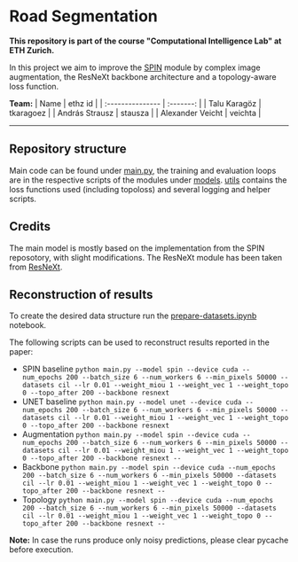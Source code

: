 # Road Segmentation
**This repository is part of the course "Computational Intelligence Lab" at ETH Zurich.**

In this project we aim to improve the [SPIN](https://github.com/wgcban/SPIN_RoadMapper) module by complex image augmentation, the ResNeXt backbone architecture and a topology-aware loss function.


**Team:**
| Name             |  ethz id  |
| :--------------- | :-------: |
| Talu Karagöz     | tkaragoez |
| András Strausz   |  stausza  |
| Alexander Veicht |  veichta  |

---

## Repository structure
Main code can be found under [main.py](main.py), the training and evaluation loops are in the respective scripts of the modules under [models](models/). [utils](utils/) contains the loss functions used (including topoloss) and several logging and helper scripts.
## Credits

The main model is mostly based on the implementation from the SPIN reposotory, with slight modifications. The ResNeXt module has been taken from [ResNeXt](https://github.com/prlz77/ResNeXt.pytorch).

## Reconstruction of results

To create the desired data structure run the [prepare-datasets.ipynb](notebooks/prepare-datasets.ipynb) notebook.

The following scripts can be used to reconstruct results reported in the paper:

- SPIN baseline
  ```python main.py --model spin --device cuda --num_epochs 200 --batch_size 6 --num_workers 6 --min_pixels 50000 --datasets cil --lr 0.01 --weight_miou 1 --weight_vec 1 --weight_topo 0 --topo_after 200 --backbone resnext```
- UNET baseline
  ```python main.py --model unet --device cuda --num_epochs 200 --batch_size 6 --num_workers 6 --min_pixels 50000 --datasets cil --lr 0.01 --weight_miou 1 --weight_vec 1 --weight_topo 0 --topo_after 200 --backbone resnext```
- Augmentation
  ```python main.py --model spin --device cuda --num_epochs 200 --batch_size 6 --num_workers 6 --min_pixels 50000 --datasets cil --lr 0.01 --weight_miou 1 --weight_vec 1 --weight_topo 0 --topo_after 200 --backbone resnext --```
- Backbone
  ```python main.py --model spin --device cuda --num_epochs 200 --batch_size 6 --num_workers 6 --min_pixels 50000 --datasets cil --lr 0.01 --weight_miou 1 --weight_vec 1 --weight_topo 0 --topo_after 200 --backbone resnext --```
- Topology
  ```python main.py --model spin --device cuda --num_epochs 200 --batch_size 6 --num_workers 6 --min_pixels 50000 --datasets cil --lr 0.01 --weight_miou 1 --weight_vec 1 --weight_topo 0 --topo_after 200 --backbone resnext --```

**Note:** In case the runs produce only noisy predictions, please clear pycache before execution.
